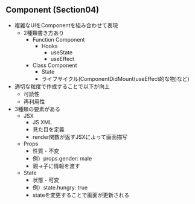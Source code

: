 ## Component (Section04)
* 複雑なUIをComponentを組み合わせて表現
  * 2種類書き方あり
    * Function Component
      * Hooks
        * useState
        * useEffect
    * Class Component
      * State
      * ライフサイクル(ComponentDidMount(useEffect的な物)など)
* 適切な粒度で作成することで以下が向上
  * 可読性
  * 再利用性
* 3種類の要素がある
  * JSX
    * JS XML
    * 見た目を定義
    * render関数が返すJSXによって画面描写
  * Props
    * 性質・不変
    * 例）props.gender: male
    * 親→子に情報を渡す
  * State
    * 状態・可変
    * 例）state.hungry: true
    * stateを変更することで画面が更新される